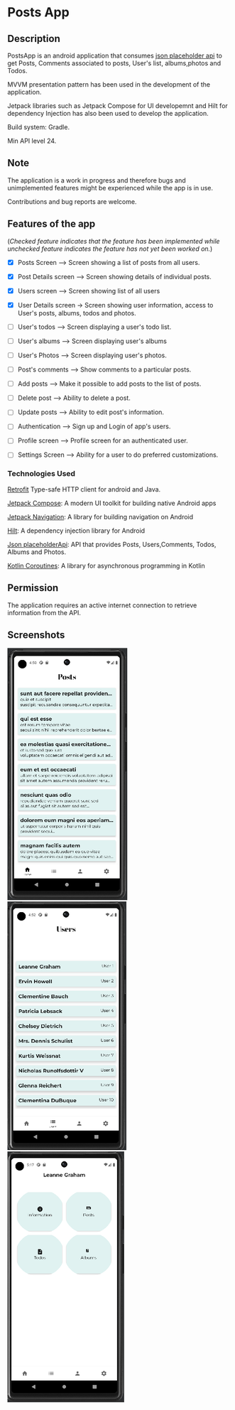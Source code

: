 # Posts App

## Description

PostsApp is an android application that consumes [json placeholder api](https://jsonplaceholder.typicode.com/) to get Posts, Comments associated to posts, User's list, albums,photos and Todos.

MVVM presentation pattern has been used in the development of the application. 

Jetpack libraries such as Jetpack Compose for UI developemnt and Hilt for dependency Injection has also been used to develop the application.

Build system: Gradle.

Min API level 24.

## Note

The application is a work in progress and therefore bugs and unimplemented features might be experienced while the app is in use.

Contributions and bug reports are welcome. 

## Features of the app

(*Checked feature indicates that the feature has been implemented while unchecked feature indicates the feature has not yet been worked on.*)

- [x] Posts Screen --> Screen showing a list of posts from all users.

- [x] Post Details screen --> Screen showing details of individual posts.

- [x] Users screen --> Screen showing list of all users 

- [x] User Details screen -> Screen showing user information,  access to User's posts, albums, todos and photos. 

- [ ] User's todos --> Screen displaying a user's todo list. 

- [ ] User's albums --> Screen displaying user's albums

- [ ] User's Photos --> Screen displaying user's photos.

- [ ] Post's comments --> Show comments to a particular posts. 

- [ ] Add posts --> Make it possible to add posts to the list of posts. 

- [ ] Delete post --> Ability to delete a post.

- [ ] Update posts --> Ability to edit post's information. 

- [ ] Authentication --> Sign up and Login of app's users. 

- [ ] Profile screen --> Profile screen for an authenticated user. 

- [ ] Settings Screen --> Ability for a user to do preferred customizations. 

### Technologies Used

[Retrofit](https://square.github.io/retrofit/)  Type-safe HTTP client for android and Java.

[Jetpack Compose](https://developer.android.com/jetpack/compose): A modern UI toolkit for building native Android apps

[Jetpack Navigation](https://developer.android.com/guide/navigation): A library for building navigation on Android

[Hilt](https://developer.android.com/training/dependency-injection/hilt-android): A dependency injection library for Android

[Json placeholderApi](https://jsonplaceholder.typicode.com/): API that provides Posts, Users,Comments, Todos, Albums and Photos.

[Kotlin Coroutines](https://kotlinlang.org/docs/multiplatform-mobile-concurrency-and-coroutines.html#coroutines): A library for asynchronous programming in Kotlin

## Permission

The application requires an active internet connection to retrieve information from the API.

## Screenshots

![alt text](https://github.com/RobinKeya/Posts/blob/master/Screenshots/Home...PNG "Home screen")
![alt text](https://github.com/RobinKeya/Posts/blob/master/Screenshots/users.PNG "Users screen")
![alt text](https://github.com/RobinKeya/Posts/blob/master/Screenshots/user_detail.PNG "User screen")




